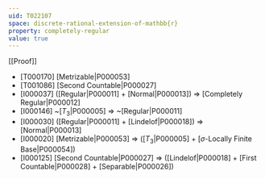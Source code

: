 ```yaml
---
uid: T022107
space: discrete-rational-extension-of-mathbb{r}
property: completely-regular
value: true
---
```

[[Proof]]

* [T000170] [Metrizable|P000053]
* [T001086] [Second Countable|P000027]
* [I000037] ([Regular|P000011] + [Normal|P000013]) => [Completely Regular|P000012]
* [I000146] ~[$T_3$|P000005] => ~[Regular|P000011]
* [I000030] ([Regular|P000011] + [Lindelof|P000018]) => [Normal|P000013]
* [I000020] [Metrizable|P000053] => ([$T_3$|P000005] + [$\sigma$-Locally Finite Base|P000054])
* [I000125] [Second Countable|P000027] => ([Lindelof|P000018] + [First Countable|P000028] + [Separable|P000026])

